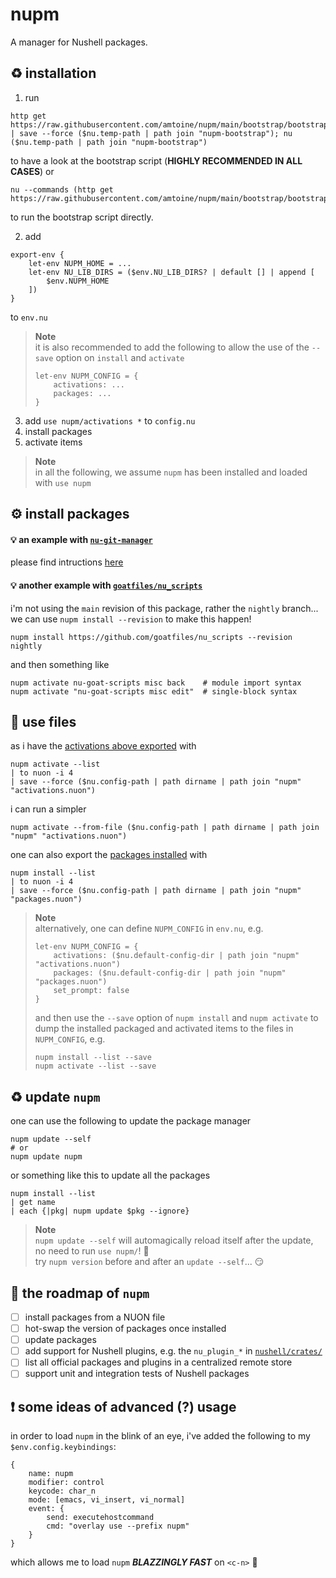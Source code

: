 # nupm
A manager for Nushell packages.

## :recycle: installation
1. run
```nu
http get https://raw.githubusercontent.com/amtoine/nupm/main/bootstrap/bootstrap.nu | save --force ($nu.temp-path | path join "nupm-bootstrap"); nu ($nu.temp-path | path join "nupm-bootstrap")
```
to have a look at the bootstrap script (**HIGHLY RECOMMENDED IN ALL CASES**) or
```nu
nu --commands (http get https://raw.githubusercontent.com/amtoine/nupm/main/bootstrap/bootstrap.nu)
```
to run the bootstrap script directly.

2. add
```nu
export-env {
    let-env NUPM_HOME = ...
    let-env NU_LIB_DIRS = ($env.NU_LIB_DIRS? | default [] | append [
        $env.NUPM_HOME
    ])
}
```
to `env.nu`
> **Note**  
> it is also recommended to add the following to allow the use of the `--save` option on `install` and `activate`
> ```nu
> let-env NUPM_CONFIG = {
>     activations: ...
>     packages: ...
> }
> ```

3. add `use nupm/activations *` to `config.nu`
4. install packages
5. activate items

> **Note**  
> in all the following, we assume `nupm` has been installed and loaded with `use nupm`

## :gear: install packages
#### :bulb: an example with [`nu-git-manager`]
please find intructions [here](https://github.com/amtoine/nu-git-manager/blob/main/docs/installation/nupm.md)

#### :bulb: another example with [`goatfiles/nu_scripts`]
i'm not using the `main` revision of this package, rather the `nightly` branch...
we can use `nupm install --revision` to make this happen!
```nu
nupm install https://github.com/goatfiles/nu_scripts --revision nightly
```
and then something like
```nu
nupm activate nu-goat-scripts misc back    # module import syntax
nupm activate "nu-goat-scripts misc edit"  # single-block syntax
```

## :open_file_folder: use files
as i have the [activations above exported][goatfiles activations] with
```nu
nupm activate --list
| to nuon -i 4
| save --force ($nu.config-path | path dirname | path join "nupm" "activations.nuon")
```
i can run a simpler
```nu
nupm activate --from-file ($nu.config-path | path dirname | path join "nupm" "activations.nuon")
```

one can also export the [packages installed][goatfiles packages] with
```nu
nupm install --list
| to nuon -i 4
| save --force ($nu.config-path | path dirname | path join "nupm" "packages.nuon")
```

> **Note**  
> alternatively, one can define `NUPM_CONFIG` in `env.nu`, e.g.
> ```nu
> let-env NUPM_CONFIG = {
>     activations: ($nu.default-config-dir | path join "nupm" "activations.nuon")
>     packages: ($nu.default-config-dir | path join "nupm" "packages.nuon")
>     set_prompt: false
> }
> ```
> and then use the `--save` option of `nupm install` and `nupm activate` to dump
> the installed packaged and activated items to the files in `NUPM_CONFIG`, e.g.
> ```nu
> nupm install --list --save
> nupm activate --list --save
> ```

## :recycle: update `nupm`
one can use the following to update the package manager
```nu
nupm update --self
# or
nupm update nupm
```

or something like this to update all the packages
```nu
nupm install --list
| get name
| each {|pkg| nupm update $pkg --ignore}
```

> **Note**  
> `nupm update --self` will automagically reload itself after the update,
> no need to run `use nupm/`! :partying_face:  
> try `nupm version` before and after an `update --self`... :smirk:

## :calendar: the roadmap of `nupm`
- [ ] install packages from a NUON file
- [ ] hot-swap the version of packages once installed
- [ ] update packages
- [ ] add support for Nushell plugins, e.g. the `nu_plugin_*` in [`nushell/crates/`]
- [ ] list all official packages and plugins in a centralized remote store
- [ ] support unit and integration tests of Nushell packages

## :exclamation: some ideas of advanced (?) usage
in order to load `nupm` in the blink of an eye, i've added the following to my `$env.config.keybindings`:
```nu
{
    name: nupm
    modifier: control
    keycode: char_n
    mode: [emacs, vi_insert, vi_normal]
    event: {
        send: executehostcommand
        cmd: "overlay use --prefix nupm"
    }
}
```
which allows me to load `nupm` ***BLAZZINGLY FAST*** on `<c-n>` :muscle:

[`nu-git-manager`]: https://github.com/amtoine/nu-git-manager
[`goatfiles/nu_scripts`]: https://github.com/goatfiles/nu_scripts
[`default_config.nu`]: https://github.com/nushell/nushell/blob/main/crates/nu-utils/src/sample_config/default_config.nu
[goatfiles activations]: https://github.com/goatfiles/dotfiles/blob/nightly/.config/nushell/nupm/activations.nuon
[goatfiles packages]: https://github.com/goatfiles/dotfiles/blob/nightly/.config/nushell/nupm/packages.nuon
[`nushell/crates/`]: https://github.com/nushell/nushell/tree/main/crates
